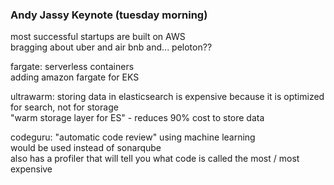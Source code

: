 ### Andy Jassy Keynote (tuesday morning)

most successful startups are built on AWS  
bragging about uber and air bnb and... peloton??

fargate: serverless containers  
adding amazon fargate for EKS

ultrawarm:
storing data in elasticsearch is expensive because it is optimized for search, not for storage  
"warm storage layer for ES" - reduces 90% cost to store data

codeguru: "automatic code review" using machine learning  
would be used instead of sonarqube  
also has a profiler that will tell you what code is called the most / most expensive
